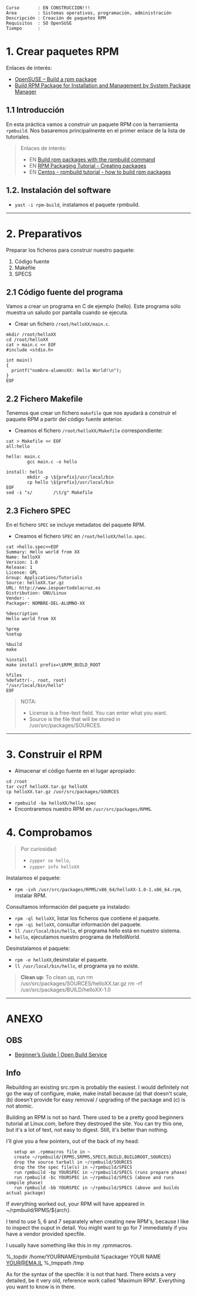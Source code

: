 
```
Curso       : EN CONSTRUCCION!!!
Area        : Sistemas operativos, programación, administración
Descripción : Creación de paquetes RPM
Requisitos  : SO OpenSUSE
Tiempo      :
```

# 1. Crear paquetes RPM

Enlaces de interés:
* [OpenSUSE – Build a rpm package](https://eureka.ykyuen.info/2009/12/28/opensuse-build-a-rpm-package/)
* [Build RPM Package for Installation and Management by System Package Manager](https://www.ordinatechnic.com/os-specific-guides/opensuse/build-rpm-package-for-local-installation)

## 1.1 Introducción

En esta práctica vamos a construir un paquete RPM con la herramienta `rpmbuild`. Nos basaremos principalmente en el primer enlace de la lista de tutoriales.

> Enlaces de interés:
> * EN [Build rpm packages with the rpmbuild command](http://www.linuxintro.org/wiki/Build_rpm_packages_with_the_rpmbuild_command)
> * EN [RPM Packaging Tutorial - Creating packages](http://duncan.codes/tutorials/rpm-packaging/index.html#creating-packages)
> * EN [Centos - rpmbuild tutorial - how to build rpm packages](https://rogerwelin.github.io/rpm/rpmbuild/2015/04/04/rpmbuild-tutorial-part-1.html)

## 1.2. Instalación del software

* `yast -i rpm-build`, instalamos el paquete rpmbuild.

---
# 2. Preparativos

Preparar los ficheros para construir nuestro paquete:
1. Código fuente
1. Makefile
1. SPECS

## 2.1 Código fuente del programa

Vamos a crear un programa en C de ejemplo (hello). Este programa sólo muestra un saludo por pantalla cuando se ejecuta.

* Crear un fichero `/root/helloXX/main.c`.
```
mkdir /root/helloXX
cd /root/helloXX
cat > main.c << EOF
#include <stdio.h>

int main()
{
  printf("nombre-alumnoXX: Hello World!\n");
}
EOF
```

## 2.2 Fichero Makefile

Tenemos que crear un fichero `makefile` que nos ayudará a construir el paquete RPM a partir del código fuente anterior.

* Creamos el fichero `/root/helloXX/Makefile` correspondiente:
```
cat > Makefile << EOF
all:hello

hello: main.c
        gcc main.c -o hello

install: hello
        mkdir -p \${prefix}/usr/local/bin
        cp hello \${prefix}/usr/local/bin
EOF
sed -i "s/        /\t/g" Makefile
```

## 2.3 Fichero SPEC

En el fichero `SPEC` se incluye metadatos del paquete RPM.

* Creamos el fichero `SPEC` en `/root/helloXX/hello.spec`.

```
cat >hello.spec<<EOF
Summary: Hello world from XX
Name: helloXX
Version: 1.0
Release: 1
License: GPL
Group: Applications/Tutorials
Source: helloXX.tar.gz
URL: http://www.iespuertodelacruz.es
Distribution: GNU/Linux
Vendor: -
Packager: NOMBRE-DEL-ALUMNO-XX

%description
Hello world from XX

%prep
%setup

%build
make

%install
make install prefix=\$RPM_BUILD_ROOT

%files
%defattr(-, root, root)
"/usr/local/bin/hello"
EOF
```

> NOTA:
> * License is a free-text field. You can enter what you want.
> * Source is the file that will be stored in /usr/src/packages/SOURCES.

---
# 3. Construir el RPM

* Almacenar el código fuente en el lugar apropiado:
```
cd /root
tar cvzf helloXX.tar.gz helloXX
cp helloXX.tar.gz /usr/src/packages/SOURCES
```
* `rpmbuild -ba helloXX/hello.spec`
* Encontraremos nuestro RPM en `/usr/src/packages/RPMS`.

# 4. Comprobamos

> Por curiosidad:
> * `zypper se hello`,
> * `zypper info helloXX`

Instalamos el paquete:
* `rpm -ivh /usr/src/packages/RPMS/x86_64/helloXX-1.0-1.x86_64.rpm`, instalar RPM.

Consultamos información del paquete ya instalado:
* `rpm -ql helloXX`, listar los ficheros que contiene el paquete.
* `rpm -qi helloXX`, consultar información del paquete.
* `ll /usr/local/bin/hello`, el programa hello está en nuestro sistema.
* `hello`, ejecutamos nuestro programa de HelloWorld.

Desinstalamos el paquete:
* `rpm -e helloXX`,desinstalar el paquete.
* `ll /usr/local/bin/hello`, el programa ya no existe.

> **Clean up**: To clean up, run
> rm /usr/src/packages/SOURCES/helloXX.tar.gz
> rm -rf /usr/src/packages/BUILD/helloXX-1.0

---
# ANEXO

## OBS

* [Beginnerʼs Guide | Open Build Service](https://openbuildservice.org/help/manuals/obs-beginners-guide/)

## Info

Rebuilding an existing src.rpm is probably the easiest. I would definitely not go the way of configure, make, make install because (a) that doesn't scale, (b) doesn't provide for easy removal / upgrading of the package and (c) is not atomic.

Building an RPM is not so hard. There used to be a pretty good beginners tutorial at Linux.com, before they destroyed the site. You can try this one, but it's a lot of text, not easy to digest. Still, it's better than nothing.

I'll give you a few pointers, out of the back of my head:

```
   setup an .rpmmacros file in ~
   create ~/rpmbuild/{RPMS,SRPMS,SPECS,BUILD,BUILDROOT,SOURCES}
   drop the source tarball in ~/rpmbuild/SOURCES
   drop the the spec file(s) in ~/rpmbuild/SPECS
   run rpmbuild -bp YOURSPEC in ~/rpmbuild/SPECS (runs prepare phase)
   run rpmbuild -bc YOURSPEC in ~/rpmbuild/SPECS (above and runs compile phase)
   run rpmbuild -bb YOURSPEC in ~/rpmbuild/SPECS (above and builds actual package)
```

If everything worked out, your RPM will have appeared in ~/rpmbuild/RPMS/${arch}.

I tend to use 5, 6 and 7 separately when creating new RPM's, because I like to inspect the ouput in detail. You might want to go for 7 immediately if you have a vendor provided specfile.

I usually have something like this in my .rpmmacros.

%_topdir /home/YOURNAME/rpmbuild
%packager YOUR NAME <YOUR@EMA.IL>
%_tmppath /tmp

As for the syntax of the specfile: it is not that hard. There exists a very detailed, be it very old, reference work called 'Maximum RPM'. Everything you want to know is in there.
